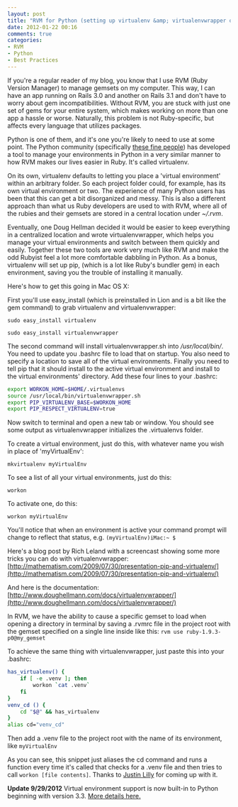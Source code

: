 ```yaml
---
layout: post
title: "RVM for Python (setting up virtualenv &amp; virtualenvwrapper on Lion)"
date: 2012-01-22 00:16
comments: true
categories:
- RVM
- Python
- Best Practices
---
```


If you're a regular reader of my blog, you know that I use RVM (Ruby Version Manager) to manage gemsets on my computer.  This way, I can have an app running on Rails 3.0 and another on Rails 3.1 and don't have to worry about gem incompatibilities.  Without RVM, you are stuck with just one set of gems for your entire system, which makes working on more than one app a hassle or worse.  Naturally, this problem is not Ruby-specific, but affects every language that utilizes packages.

Python is one of them, and it's one you're likely to need to use at some point.  The Python community (specifically [these fine people](https://raw.github.com/pypa/virtualenv/master/AUTHORS.txt)) has developed a tool to manage your environments in Python in a very similar manner to how RVM makes our lives easier in Ruby.  It's called virtualenv.
<!-- more -->
On its own, virtualenv defaults to letting you place a 'virtual environment' within an arbitrary folder.  So each project folder could, for example, has its own virtual environment or two.  The experience of many Python users has been that this can get a bit disorganized and messy.  This is also a different approach than what us Ruby developers are used to with RVM, where all of the rubies and their gemsets are stored in a central location under *~/.rvm*.

Eventually, one Doug Hellman decided it would be easier to keep everything in a centralized location and wrote virtualenvwrapper, which helps you manage your virtual environments and switch between them quickly and easily.  Together these two tools are work very much like RVM and make the odd Rubyist feel a lot more comfortable dabbling in Python.  As a bonus, virtualenv will set up pip, (which is a lot like Ruby's bundler gem) in each environment, saving you the trouble of installing it manually.

Here's how to get this going in Mac OS X:

First you'll use easy_install (which is preinstalled in Lion and is a bit like the gem command) to grab virtualenv and virtualenvwrapper:

`sudo easy_install virtualenv`

`sudo easy_install virtualenvwrapper`

The second command will install virtualenvwrapper.sh into */usr/local/bin/*.  You need to update you .bashrc file to load that on startup.  You also need to specify a location to save all of the virtual environments.  Finally you need to tell pip that it should install to the active virtual environment and install to the virtual environments' directory.  Add these four lines to your .bashrc:

``` sh
export WORKON_HOME=$HOME/.virtualenvs
source /usr/local/bin/virtualenvwrapper.sh
export PIP_VIRTUALENV_BASE=$WORKON_HOME
export PIP_RESPECT_VIRTUALENV=true
```

Now switch to terminal and open a new tab or window.  You should see some output as virtualenvwrapper initializes the .virtualenvs folder.

To create a virtual environment, just do this, with whatever name you wish in place of 'myVirtualEnv':

`mkvirtualenv myVirtualEnv`

To see a list of all your virtual environments, just do this:

`workon`

To activate one, do this:

`workon myVirtualEnv`

You'll notice that when an environment is active your command prompt will change to reflect that status, e.g. `(myVirtualEnv)iMac:~ $`

Here's a blog post by Rich Leland with a screencast showing some more tricks you can do with virtualenvwrapper: [http://mathematism.com/2009/07/30/presentation-pip-and-virtualenv/](http://mathematism.com/2009/07/30/presentation-pip-and-virtualenv/)

And here is the documentation: [http://www.doughellmann.com/docs/virtualenvwrapper/](http://www.doughellmann.com/docs/virtualenvwrapper/)

In RVM, we have the ability to cause a specific gemset to load when opening a directory in terminal by saving a .rvmrc file in the project root with the gemset specified on a single line inside like this: `rvm use ruby-1.9.3-p0@my_gemset`

To achieve the same thing with virtualenvwrapper, just paste this into your .bashrc:

``` sh
has_virtualenv() {
    if [ -e .venv ]; then
        workon `cat .venv`
    fi
}
venv_cd () {
    cd "$@" && has_virtualenv
}
alias cd="venv_cd"
```

Then add a .venv file to the project root with the name of its environment, like `myVirtualEnv`

As you can see, this snippet just aliases the cd command and runs a function every time it's called that checks for a .venv file and then tries to call `workon [file contents]`.  Thanks to [Justin Lilly](https://github.com/justinlilly/) for coming up with it.

**Update 9/29/2012**
Virtual environment support is now built-in to Python beginning with version 3.3.  [More details here.](http://www.python.org/dev/peps/pep-0405/)